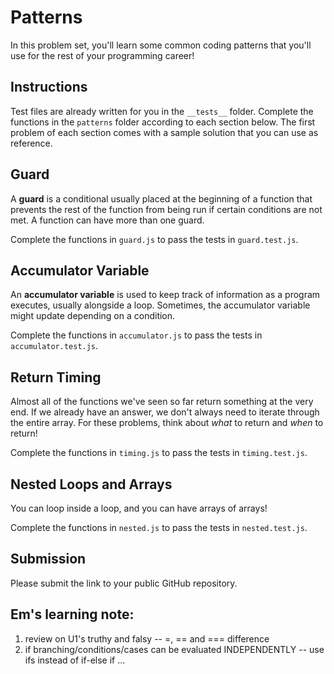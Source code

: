 # Patterns

In this problem set, you'll learn some common coding patterns that you'll use for the rest of your programming career!

## Instructions

Test files are already written for you in the `__tests__` folder. Complete the functions in the `patterns` folder according to each section below. The first problem of each section comes with a sample solution that you can use as reference.

## Guard

A **guard** is a conditional usually placed at the beginning of a function that prevents the rest of the function from being run if certain conditions are not met. A function can have more than one guard.

Complete the functions in `guard.js` to pass the tests in `guard.test.js`.

## Accumulator Variable

An **accumulator variable** is used to keep track of information as a program executes, usually alongside a loop. Sometimes, the accumulator variable might update depending on a condition.

Complete the functions in `accumulator.js` to pass the tests in `accumulator.test.js`.

## Return Timing

Almost all of the functions we've seen so far return something at the very end. If we already have an answer, we don't always need to iterate through the entire array. For these problems, think about _what_ to return and _when_ to return!

Complete the functions in `timing.js` to pass the tests in `timing.test.js`.

## Nested Loops and Arrays

You can loop inside a loop, and you can have arrays of arrays!

Complete the functions in `nested.js` to pass the tests in `nested.test.js`.

## Submission

Please submit the link to your public GitHub repository.


## Em's learning note:
1. review on U1's truthy and falsy -- =, == and === difference
2. if branching/conditions/cases can be evaluated INDEPENDENTLY -- use ifs instead of if-else if ... 


